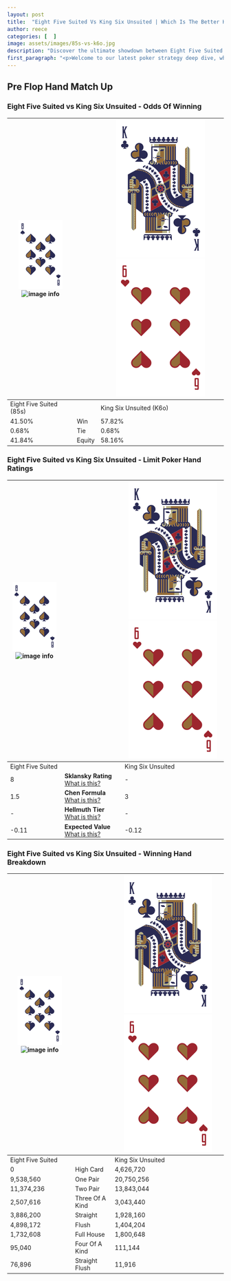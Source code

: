```yaml
---
layout: post
title:  "Eight Five Suited Vs King Six Unsuited | Which Is The Better Hand In Poker? A Complete Guide"
author: reece
categories: [  ]
image: assets/images/85s-vs-k6o.jpg
description: "Discover the ultimate showdown between Eight Five Suited and King Six Unsuited in poker! Uncover the odds, strategies, and scenarios where one hand triumphs over the other. Get ready to up your poker game with this thrilling analysis."
first_paragraph: "<p>Welcome to our latest poker strategy deep dive, where we're pitting two distinct hands against each other in a high-stakes showdown: Eight Five Suited vs King Six Unsuited.</p><p>In the dynamic world of poker, every decision counts, and knowing which hand holds the upper hand is key to your success at the table.</p><p>In this article, we'll dissect these two hands, explore the scenarios where one dominates the other, and equip you with the knowledge to make strategic choices that can tip the odds in your favor.</p><p>Get ready to unravel the intriguing dynamics of these poker hands and elevate your game to new heights.</p>"
---
```




[comment]: # (sp0)

## Pre Flop Hand Match Up

<div class="table hand-ratings" markdown="1"> 



### Eight Five Suited vs King Six Unsuited - Odds Of Winning


    
| ![image info](assets/images/hand1/8.png) ![image info](assets/images/hand1/5s.png) |  | ![image info](assets/images/hand2/K.png) ![image info](assets/images/hand2/6o.png) |
| -------- | -------- | -------- |
| Eight Five Suited (85s) |  | King Six Unsuited (K6o) |
| 41.50% | Win | 57.82% |
| 0.68% | Tie | 0.68% |
| 41.84% | Equity | 58.16% |




[comment]: # (sp1)



### Eight Five Suited vs King Six Unsuited - Limit Poker Hand Ratings


    
| ![image info](assets/images/hand1/8.png) ![image info](assets/images/hand1/5s.png) |  | ![image info](assets/images/hand2/K.png) ![image info](assets/images/hand2/6o.png) |
| -------- | -------- | -------- |
| Eight Five Suited |  | King Six Unsuited |
| 8 | **Sklansky Rating** [What is this?](/sklansky-rating-explained) | - |
| 1.5 | **Chen Formula** [What is this?](/chen-formula-explained) | 3 |
| - | **Hellmuth Tier** [What is this?](/Hellmuth-tier-explained) | - |
| -0.11 | **Expected Value** [What is this?](/expected-value-explained) | -0.12 |




[comment]: # (sp2)



### Eight Five Suited vs King Six Unsuited - Winning Hand Breakdown


    
| ![image info](assets/images/hand1/8.png) ![image info](assets/images/hand1/5s.png) |  | ![image info](assets/images/hand2/K.png) ![image info](assets/images/hand2/6o.png) |
| -------- | -------- | -------- |
| Eight Five Suited |  | King Six Unsuited |
| 0 | High Card | 4,626,720 |
| 9,538,560 | One Pair | 20,750,256 |
| 11,374,236 | Two Pair | 13,843,044 |
| 2,507,616 | Three Of A Kind | 3,043,440 |
| 3,886,200 | Straight | 1,928,160 |
| 4,898,172 | Flush | 1,404,204 |
| 1,732,608 | Full House | 1,800,648 |
| 95,040 | Four Of A Kind | 111,144 |
| 76,896 | Straight Flush | 11,916 |




[comment]: # (sp3)



</div>

[comment]: # (sp4)



[comment]: # (sp5)

